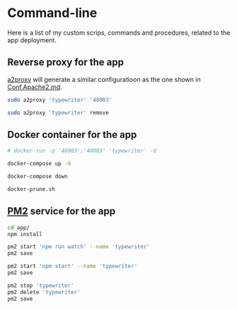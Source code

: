 # Command-line

Here is a list of my custom scrips, commands and procedures, related to the app deployment.

## Reverse proxy for the app

[a2proxy](https://github.com/metalevel-tech/a2proxy) will generate a similar configuratioon as the one shown in [Conf.Apache2.md](Conf.Apache2.md).

```bash
sudo a2proxy 'typewriter' '48003'
```

```bash
sudo a2proxy 'typewriter' remove
```

## Docker container for the app

```bash
# docker run -p '48003':'48003' 'typewriter' -d
```

```bash
docker-compose up -d
```

```bash
docker-compose down
```

```bash
docker-prune.sh
```

## [PM2](https://www.npmjs.com/package/pm2) service for the app

```bash
cd app/
npm install
```

```bash
pm2 start 'npm run watch' --name 'typewriter'
pm2 save
```

```bash
pm2 start 'npm start' --name 'typewriter'
pm2 save
```

```bash
pm2 stop 'typewriter'
pm2 delete 'typewriter'
pm2 save
```
